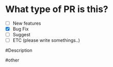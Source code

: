 # What type of PR is this?

-[ ] New features
-[x] Bug Fix
-[ ] Suggest
-[ ] ETC (please write somethings..)

#Description

#other
